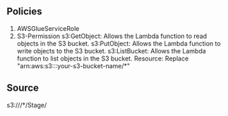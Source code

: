 ## Policies

1. AWSGlueServiceRole
2. S3-Permission
s3:GetObject: Allows the Lambda function to read objects in the S3 bucket.
s3:PutObject: Allows the Lambda function to write objects to the S3 bucket.
s3:ListBucket: Allows the Lambda function to list objects in the S3 bucket.
Resource: Replace "arn:aws:s3:::your-s3-bucket-name/*"  


## Source

s3://<Bucke-name>/*/Stage/